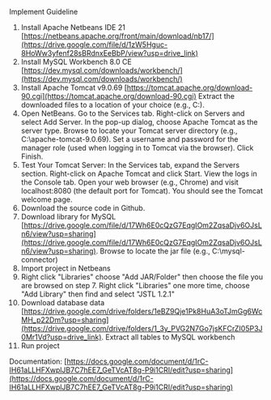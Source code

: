Implement Guideline

1. Install Apache Netbeans IDE 21 [https://netbeans.apache.org/front/main/download/nb17/](https://drive.google.com/file/d/1zW5Hguc-8HoWw3yfenf28sBRdnxEeBbP/view?usp=drive_link)
2. Install MySQL Workbench 8.0 CE [https://dev.mysql.com/downloads/workbench/](https://dev.mysql.com/downloads/workbench/)
3. Install Apache Tomcat v9.0.69 [https://tomcat.apache.org/download-90.cgi](https://tomcat.apache.org/download-90.cgi)
   Extract the downloaded files to a location of your choice (e.g., C:\).
4. Open NetBeans.
  Go to the Services tab.
  Right-click on Servers and select Add Server.
  In the pop-up dialog, choose Apache Tomcat as the server type.
  Browse to locate your Tomcat server directory (e.g., C:\apache-tomcat-9.0.69).
  Set a username and password for the manager role (used when logging in to Tomcat via the browser).
  Click Finish.
5. Test Your Tomcat Server:
  In the Services tab, expand the Servers section.
  Right-click on Apache Tomcat and click Start.
  View the logs in the Console tab.
  Open your web browser (e.g., Chrome) and visit localhost:8080 (the default port for Tomcat). You should see the Tomcat welcome page.
6. Download the source code in Github.
7. Download library for MySQL [https://drive.google.com/file/d/17Wh6E0cQzG7EqgIOm2ZqsaDjv6OJsLn6/view?usp=sharing](https://drive.google.com/file/d/17Wh6E0cQzG7EqgIOm2ZqsaDjv6OJsLn6/view?usp=sharing).
  Browse to locate the jar file (e.g., C:\mysql-connector)
8. Import project in Netbeans
9. Right click "Libraries" choose "Add JAR/Folder" then choose the file you are browsed on step 7.
   Right click "Libraries" one more time, choose "Add Library" then find and select "JSTL 1.2.1"
10. Download database data [https://drive.google.com/drive/folders/1eBZ9Qje1Pk8HuA3oTJmGg6WcMH_p22Dm?usp=sharing](https://drive.google.com/drive/folders/1_3y_PVG2N7Go7jsKFCrZI05P3J0Mr1Vd?usp=drive_link). Extract all tables to MySQL workbench
11. Run project

Documentation: [https://docs.google.com/document/d/1rC-IH61aLLHFXwplJB7C7hEE7_GeTVcAT8g-P9i1CRI/edit?usp=sharing](https://docs.google.com/document/d/1rC-IH61aLLHFXwplJB7C7hEE7_GeTVcAT8g-P9i1CRI/edit?usp=sharing)
